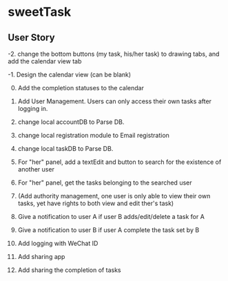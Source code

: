 # sweetTask
## User Story

-2. change the bottom buttons (my task, his/her task) to drawing tabs, and add the calendar view tab

-1. Design the calendar view (can be blank)

0. Add the completion statuses to the calendar

1. Add User Management. Users can only access their own tasks after logging in.
 
2. change local accountDB to Parse DB. 
 
3. change local registration module to Email registration
 
4. change local taskDB to Parse DB. 

5. For "her" panel, add a textEdit and button to search for the existence of another user

6. For "her" panel, get the tasks belonging to the searched user

7. (Add authority management, one user is only able to view their own tasks, yet have rights to both view and edit ther's task)

8. Give a notification to user A if user B adds/edit/delete a task for A

9. Give a notification to user B if user A complete the task set by B

10. Add logging with WeChat ID

11. Add sharing app

12. Add sharing the completion of tasks
